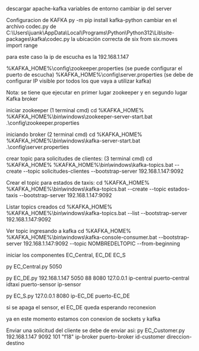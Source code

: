 descargar apache-kafka
variables de entorno
cambiar ip del server


Configuracion de KAFKA
py -m pip install kafka-python
cambiar en el archivo codec.py de 
C:\Users\juank\AppData\Local\Programs\Python\Python312\Lib\site-packages\kafka\codec.py
la ubicación correcta de six
from six.moves import range


para este caso la ip de escucha es la 192.168.1.147

%KAFKA_HOME%\config\zookeeper.properties (se puede configurar el puerto de escucha)
%KAFKA_HOME%\config\server.properties (se debe de configurar IP visible por todos los que vaya a utilizar kafka)

Nota: se tiene que ejecutar en primer lugar zookeeper y en segundo lugar Kafka broker

iniciar zookeeper (1 terminal cmd)
cd %KAFKA_HOME%
%KAFKA_HOME%\bin\windows\zookeeper-server-start.bat .\config\zookeeper.properties

iniciando broker (2 terminal cmd)
cd %KAFKA_HOME%
%KAFKA_HOME%\bin\windows\kafka-server-start.bat .\config\server.properties

crear topic para solicitudes de clientes: (3 terminal cmd)
cd %KAFKA_HOME%
%KAFKA_HOME%\bin\windows\kafka-topics.bat --create --topic solicitudes-clientes --bootstrap-server 192.168.1.147:9092

Crear el topic para estados de taxis:
cd %KAFKA_HOME%
%KAFKA_HOME%\bin\windows\kafka-topics.bat --create --topic estados-taxis --bootstrap-server 192.168.1.147:9092

Listar topics creados
cd %KAFKA_HOME%
%KAFKA_HOME%\bin\windows\kafka-topics.bat --list --bootstrap-server 192.168.1.147:9092

Ver topic ingresando a kafka
cd %KAFKA_HOME%
%KAFKA_HOME%\bin\windows\kafka-console-consumer.bat --bootstrap-server 192.168.1.147:9092 --topic NOMBREDELTOPIC --from-beginning

iniciar los componentes EC_Central, EC_DE EC_S

py EC_Central.py 5050

py EC_DE.py 192.168.1.147 5050 88 8080 127.0.0.1
ip-central puerto-central idtaxi puerto-sensor ip-sensor

py EC_S.py 127.0.0.1 8080
ip-EC_DE puerto-EC_DE

si se apaga el sensor, el EC_DE queda esperando reconexion

ya en este momento estamos con conexion de sockets y kafka

Enviar una solicitud del cliente se debe de enviar asi:
py EC_Customer.py 192.168.1.147 9092 101 "f18"
ip-broker puerto-broker id-customer direccion-destino

